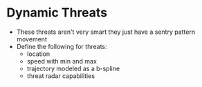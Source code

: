 # Dynamic Threats
- These threats aren't very smart they just have a sentry pattern movement
- Define the following for threats:
  - location
  - speed with min and max
  - trajectory modeled as a b-spline
  - threat radar capabilities
  

